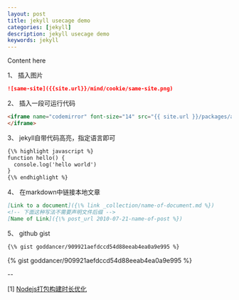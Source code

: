 ```yaml
---
layout: post
title: jekyll usecage demo
categories: [jekyll]
description: jekyll usecage demo
keywords: jekyll
---
```


Content here

1、 插入图片

```markdown
![same-site]({{site.url}}/mind/cookie/same-site.png)
```

2、 插入一段可运行代码

```markdown
<iframe name="codemirror" font-size="14" src="{{ site.url }}/packages/apps/codemirror/lib/index.html">
</iframe>
```

3、 jekyll自带代码高亮，指定语言即可

```markdown
{\% highlight javascript %}
function hello() {
  console.log('hello world')
}
{\% endhighlight %}
```

4、 在markdown中链接本地文章

```markdown
[Link to a document]({\% link _collection/name-of-document.md %})
<!-- 下面这种写法不需要声明文件后缀 -->
[Name of Link]({\% post_url 2010-07-21-name-of-post %})
```

5、 github gist

```markdown
{\% gist goddancer/909921aefdccd54d88eeab4ea0a9e995 %}
```
{% gist goddancer/909921aefdccd54d88eeab4ea0a9e995 %}

--

[1] [Nodejs打包构建时长优化](https://www.cnblogs.com/Dev0ps/p/15509671.html)